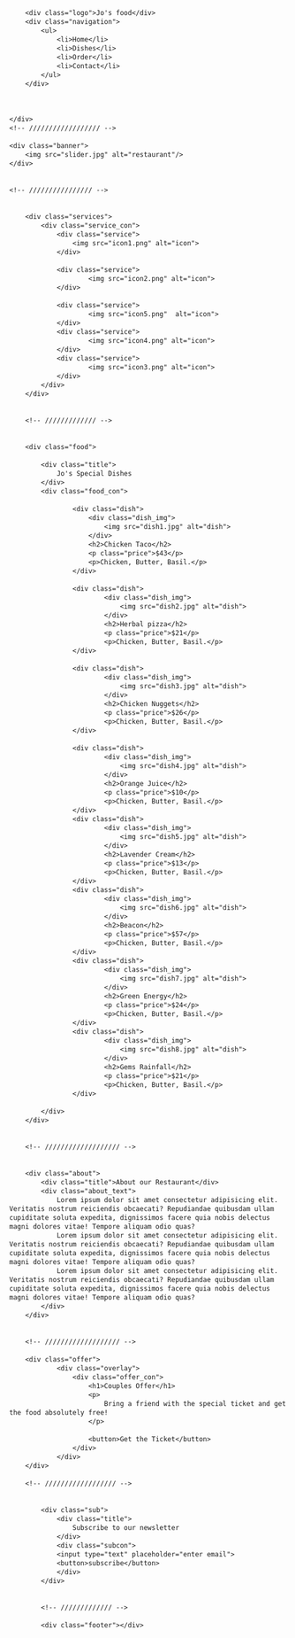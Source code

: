 <!DOCTYPE html>
<html lang="en">
<head>
    <meta charset="UTF-8">
    <meta name="viewport" content="width=device-width, initial-scale=1.0">
    <meta http-equiv="X-UA-Compatible" content="ie=edge">
    <title>Jo's Food</title>
    <link rel="stylesheet" href="style.css">
</head>
<body>
<!-- /////////////// -->
    <div class="header">


        
        <div class="logo">Jo's food</div>
        <div class="navigation">
            <ul>
                <li>Home</li>
                <li>Dishes</li>
                <li>Order</li>
                <li>Contact</li>
            </ul>
        </div>

        

    </div>
    <!-- ////////////////// -->

    <div class="banner">
        <img src="slider.jpg" alt="restaurant"/>
    </div>


    <!-- //////////////// -->


        <div class="services">
            <div class="service_con">
                <div class="service">
                    <img src="icon1.png" alt="icon">
                </div>

                <div class="service">
                        <img src="icon2.png" alt="icon">
                </div>

                <div class="service">
                        <img src="icon5.png"  alt="icon">
                </div>
                <div class="service">
                        <img src="icon4.png" alt="icon">
                </div>
                <div class="service">
                        <img src="icon3.png" alt="icon">
                </div>
            </div>
        </div>  
        
        
        <!-- ///////////// -->


        <div class="food">

            <div class="title">
                Jo's Special Dishes
            </div>
            <div class="food_con">

                    <div class="dish">
                        <div class="dish_img">
                            <img src="dish1.jpg" alt="dish">
                        </div>
                        <h2>Chicken Taco</h2>
                        <p class="price">$43</p>
                        <p>Chicken, Butter, Basil.</p>
                    </div>

                    <div class="dish">
                            <div class="dish_img">
                                <img src="dish2.jpg" alt="dish">
                            </div>
                            <h2>Herbal pizza</h2>
                            <p class="price">$21</p>
                            <p>Chicken, Butter, Basil.</p>
                    </div>

                    <div class="dish">
                            <div class="dish_img">
                                <img src="dish3.jpg" alt="dish">
                            </div>
                            <h2>Chicken Nuggets</h2>
                            <p class="price">$26</p>
                            <p>Chicken, Butter, Basil.</p>
                    </div>

                    <div class="dish">
                            <div class="dish_img">
                                <img src="dish4.jpg" alt="dish">
                            </div>
                            <h2>Orange Juice</h2>
                            <p class="price">$10</p>
                            <p>Chicken, Butter, Basil.</p>
                    </div>
                    <div class="dish">
                            <div class="dish_img">
                                <img src="dish5.jpg" alt="dish">
                            </div>
                            <h2>Lavender Cream</h2>
                            <p class="price">$13</p>
                            <p>Chicken, Butter, Basil.</p>
                    </div>
                    <div class="dish">
                            <div class="dish_img">
                                <img src="dish6.jpg" alt="dish">
                            </div>
                            <h2>Beacon</h2>
                            <p class="price">$57</p>
                            <p>Chicken, Butter, Basil.</p>
                    </div>
                    <div class="dish">
                            <div class="dish_img">
                                <img src="dish7.jpg" alt="dish">
                            </div>
                            <h2>Green Energy</h2>
                            <p class="price">$24</p>
                            <p>Chicken, Butter, Basil.</p>
                    </div>
                    <div class="dish">
                            <div class="dish_img">
                                <img src="dish8.jpg" alt="dish">
                            </div>
                            <h2>Gems Rainfall</h2>
                            <p class="price">$21</p>
                            <p>Chicken, Butter, Basil.</p>
                    </div>

            </div>
        </div>


        <!-- /////////////////// -->


        <div class="about">
            <div class="title">About our Restaurant</div>
            <div class="about_text">
                Lorem ipsum dolor sit amet consectetur adipisicing elit. Veritatis nostrum reiciendis obcaecati? Repudiandae quibusdam ullam cupiditate soluta expedita, dignissimos facere quia nobis delectus magni dolores vitae! Tempore aliquam odio quas?
                Lorem ipsum dolor sit amet consectetur adipisicing elit. Veritatis nostrum reiciendis obcaecati? Repudiandae quibusdam ullam cupiditate soluta expedita, dignissimos facere quia nobis delectus magni dolores vitae! Tempore aliquam odio quas?
                Lorem ipsum dolor sit amet consectetur adipisicing elit. Veritatis nostrum reiciendis obcaecati? Repudiandae quibusdam ullam cupiditate soluta expedita, dignissimos facere quia nobis delectus magni dolores vitae! Tempore aliquam odio quas?
            </div>
        </div>


        <!-- /////////////////// -->

        <div class="offer">
                <div class="overlay">
                    <div class="offer_con">
                        <h1>Couples Offer</h1>
                        <p>
                            Bring a friend with the special ticket and get the food absolutely free!
                        </p>

                        <button>Get the Ticket</button>
                    </div>
                </div>
        </div>

        <!-- ////////////////// -->


            <div class="sub">
                <div class="title">
                    Subscribe to our newsletter
                </div>
                <div class="subcon">
                <input type="text" placeholder="enter email">
                <button>subscribe</button>
                </div>
            </div>


            <!-- ///////////// -->

            <div class="footer"></div>


</body>
</html>
